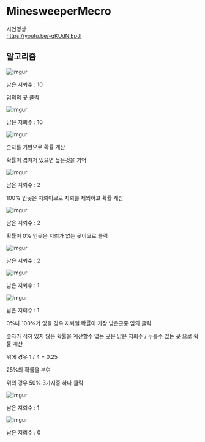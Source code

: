 # MinesweeperMecro

시연영상<br>
https://youtu.be/-qKUdNlEpJI

## 알고리즘

![Imgur](https://i.imgur.com/pPY3od9.png)

남은 지뢰수 : 10

임의의 곳 클릭

![Imgur](https://i.imgur.com/dH3zv4Y.png)

남은 지뢰수 : 10

![Imgur](https://i.imgur.com/6Egzh6V.png)

숫자를 기반으로 확률 계산

확률이 겹쳐저 있으면 높은것을 기억

![Imgur](https://i.imgur.com/zY8lgqt.png)

남은 지뢰수 : 2

100% 인곳은 지뢰이므로 지뢰를 제외하고 확률 계산

![Imgur](https://i.imgur.com/TxVWqaI.png)

남은 지뢰수 : 2

확률이 0% 인곳은 지뢰가 없는 곳이므로 클릭

![Imgur](https://i.imgur.com/mBK0iqZ.png)

남은 지뢰수 : 2

![Imgur](https://i.imgur.com/LudzhyI.png)

남은 지뢰수 : 1

![Imgur](https://i.imgur.com/eNrdhZD.png)

남은 지뢰수 : 1

0%나 100%가 없을 경우 지뢰일 확률이 가장 낮은곳중 임의 클릭

숫자가 적혀 있지 않은 확률을 계산할수 없는 곳은 남은 지뢰수 / 누를수 있는 곳 으로 확률 계산

위에 경우 1 / 4 = 0.25

25%의 확률을 부여

위의 경우 50% 3가지중 하나 클릭

![Imgur](https://i.imgur.com/5Way4d1.png)

남은 지뢰수 : 1

![Imgur](https://i.imgur.com/2lTGR0e.png)

남은 지뢰수 : 0
